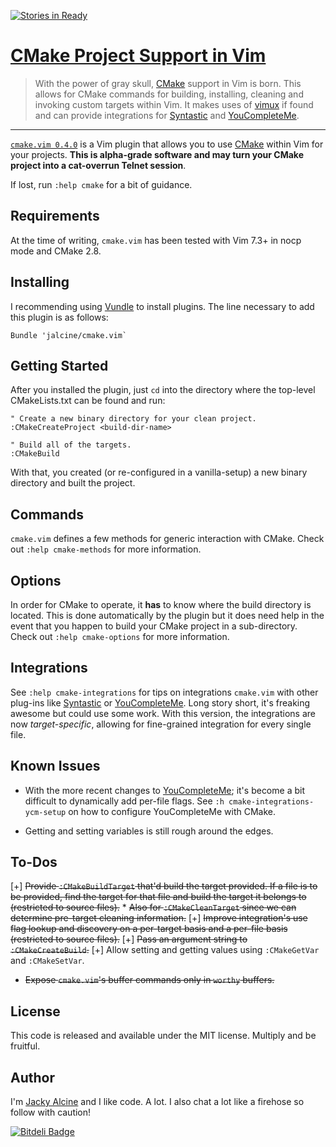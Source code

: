 [![Stories in Ready](https://badge.waffle.io/jalcine/cmake.vim.png?label=ready)](https://waffle.io/jalcine/cmake.vim)
# [CMake Project Support in Vim][site]

> With the power of gray skull, [CMake][] support in Vim is born. This allows for
> CMake commands for building, installing, cleaning and invoking custom
> targets within Vim. It makes uses of [vimux][] if found and can provide
> integrations for [Syntastic][] and [YouCompleteMe][ycm].

---

[`cmake.vim 0.4.0`][release] is a Vim plugin that allows you to use [CMake][cmake]
within Vim for your projects. **This is alpha-grade software and may turn your CMake
project into a cat-overrun Telnet session**.

If lost, run `:help cmake` for a bit of guidance.

## Requirements
At the time of writing, `cmake.vim` has been tested with Vim 7.3+ in nocp mode 
and CMake 2.8.

## Installing
I recommending using [Vundle][vundle] to install plugins. The line necessary 
to add this plugin is as follows:

```viml
Bundle 'jalcine/cmake.vim`
```

## Getting Started

After you installed the plugin, just `cd` into the directory where the
top-level CMakeLists.txt can be found and run:

```viml
" Create a new binary directory for your clean project.
:CMakeCreateProject <build-dir-name>

" Build all of the targets.
:CMakeBuild
```

With that, you created (or re-configured in a vanilla-setup) a new binary
directory and built the project.

## Commands
`cmake.vim` defines a few methods for generic interaction with CMake. Check
out `:help cmake-methods` for more information.

## Options
In order for CMake to operate, it **has** to know where the build directory is 
located. This is done automatically by the plugin but it does need help in the 
event that you happen to build your CMake project in a sub-directory. Check
out `:help cmake-options` for more information.

## Integrations

See `:help cmake-integrations` for tips on integrations `cmake.vim` with
other plug-ins like [Syntastic][] or [YouCompleteMe][ycm]. Long story short, it's
freaking awesome but could use some work. With this version, the integrations are now
*target-specific*, allowing for fine-grained integration for every single
file.

## Known Issues

  * With the more recent changes to [YouCompleteMe][ycm]; it's become a bit
    difficult to dynamically add per-file flags. See 
    `:h cmake-integrations-ycm-setup` on how to configure YouCompleteMe with
    CMake.

  * Getting and setting variables is still rough around the edges.

## To-Dos

  [+] ~~Provide `:CMakeBuildTarget` that'd build the target provided. If a file is 
    to be provided, find the target for that file and build the target it
    belongs to (restricted to source files).~~
    * ~~Also for `:CMakeCleanTarget` since we can determine pre-target cleaning
      information.~~
  [+] ~~Improve integration's use flag lookup and discovery on a per-target basis
    and a per-file basis (restricted to source files).~~
  [+] ~~Pass an argument string to `:CMakeCreateBuild`.~~
  [+] Allow setting and getting values using `:CMakeGetVar` and `:CMakeSetVar`.
  * ~~Expose `cmake.vim`'s buffer commands only in `worthy` buffers.~~

## License
This code is released and available under the MIT license. Multiply and be 
fruitful.

## Author
I'm [Jacky Alcine][jalcine] and I like code. A lot. I also chat a lot like a 
firehose so follow with caution!

[![Bitdeli Badge](https://d2weczhvl823v0.cloudfront.net/jalcine/cmake.vim/trend.png)](https://bitdeli.com/free "Bitdeli Badge")

[vundle]: https://github.com/gmarik/Vundle.vim
[cmake]: http://cmake.org
[syntastic]: https://github.com/scrooloose/syntastic
[ycm]: https://github.com/Valloric/YouCompleteMe/ 
[jalcine]: http://jalcine.me
[vimux]: https://github.com/benmills/vimux
[site]: http://jalcine.github.io/cmake.vim
[release]: https://github.com/jalcine/cmake.vim/tree/v0.4.0
